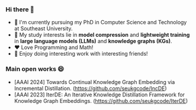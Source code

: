 ### Hi there 👋
- 🔭 I'm currently pursuing my PhD in Computer Science and Technology at Southeast University. 
- 🌱 My study interests lie in **model compression** and **lightweight training** in **large language models (LLMs)** and **knowledge graphs (KGs)**.
- ❤️ Love Programming and Math!
- 👯 Enjoy doing interesting work with interesting friends! 


<!--
**ljj-007/ljj-007** is a ✨ _special_ ✨ repository because its `README.md` (this file) appears on your GitHub profile.

Here are some ideas to get you started:

- 🔭 I’m currently working on ...
- 🌱 I’m currently learning ...
- 👯 I’m looking to collaborate on ...
- 🤔 I’m looking for help with ...
- 💬 Ask me about ...
- 📫 How to reach me: ...
- 😄 Pronouns: ...
- ⚡ Fun fact: ...
-->

### Main open works 😄
- [AAAI 2024] Towards Continual Knowledge Graph Embedding via Incremental Distillation. (https://github.com/seukgcode/IncDE)
- [AAAI 2023] IterDE: An Iterative Knowledge Distillation Framework for Knowledge Graph Embeddings. (https://github.com/seukgcode/IterDE)
<!--
### Contributed open works 😃
- [AAAI 2024] OntoFact: Unveiling Fantastic Fact-Skeleton of LLMs via Ontology-Driven Reinforcement Learning. (https://github.com/seukgcode/OntoFact)
-->

<!--
[![Top Langs](https://github-readme-stats.vercel.app/api/top-langs/?username=ljj-007&layout=compact)](https://github.com/anuraghazra/github-readme-stats)
-->
